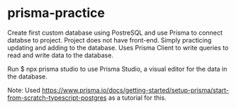 # prisma-practice
Create first custom database using PostreSQL and use Prisma to connect databse to project. Project does not have front-end. 
Simply practicing updating and adding to the database.
Uses Prisma Client to write queries to read and write data to the database.

Run $ npx prisma studio to use Prisma Studio, a visual editor for the data in the database.

Note: Used https://www.prisma.io/docs/getting-started/setup-prisma/start-from-scratch-typescript-postgres as a tutorial for this.
